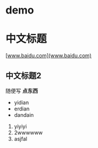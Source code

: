 demo
====


# 中文标题

[www.baidu.com](www.baidu.com)

## 中文标题2

随便写 **点东西**

* yidian
* erdian
* dandain

1. yiyiyi
2. 2wwwwww
3. asjfal
